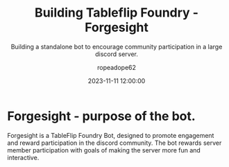 ﻿---
layout:     post
title:      "Building Tableflip Foundry - Forgesight"
subtitle:   "Building a standalone bot to encourage community participation in a large discord server."
date:       2023-11-11 12:00:00
author:     "ropeadope62"
catalog: true
published: true
header-style: text
tags:
  - tabletop
  - discord
  - dev
  - python
  - bots
  - economy
---

# Forgesight - purpose of the bot. 

Forgesight is a TableFlip Foundry Bot, designed to promote engagement and reward participation in the discord community. The bot rewards server member participation with goals of making the server more fun and interactive.

